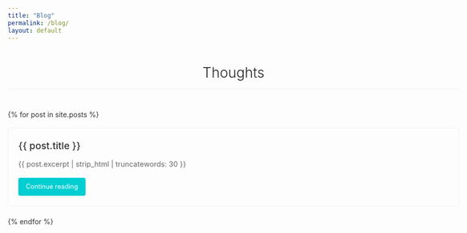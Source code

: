 ```yaml
---
title: "Blog"
permalink: /blog/
layout: default
---
```

# Thoughts

{% for post in site.posts %}
<div class="blog-card">
  <h2><a href="{{ post.url }}">{{ post.title }}</a></h2>
  <p class="excerpt">{{ post.excerpt | strip_html | truncatewords: 30 }}</p>
  <a href="{{ post.url }}" class="continue-reading">Continue reading</a>
</div>
{% endfor %}

<style>
body {
  max-width: 900px;
  margin: 0 auto;
  padding: 40px 20px;
  font-family: -apple-system, BlinkMacSystemFont, "Segoe UI", Roboto, Helvetica, Arial, sans-serif;
  line-height: 1.6;
  color: #333;
}

h1 {
  text-align: center;
  font-weight: 300;
  color: #222;
  margin-bottom: 40px;
  border-bottom: 1px solid #eee;
  padding-bottom: 10px;
}

.blog-card {
  border: 1px solid #f0f0f0;
  border-radius: 6px;
  padding: 20px;
  margin-bottom: 20px;
  transition: box-shadow 0.2s ease;
  display: flex;
  flex-direction: column;
}

.blog-card:hover {
  box-shadow: 0 2px 5px rgba(0,0,0,0.05);
}

.blog-card h2 {
  margin: 0 0 10px 0;
  font-size: 1.2rem;
  font-weight: 500;
}

.blog-card h2 a {
  color: #333;
  text-decoration: none;
  transition: color 0.2s ease;
}

.blog-card h2 a:hover {
  color: #007ACC;
}

.excerpt {
  margin: 0 0 15px 0;
  font-size: 0.9rem;
  color: #666;
  flex-grow: 1;
}

.continue-reading {
  align-self: flex-start;
  text-decoration: none;
  color: white;
  background-color: #00CED1;  /* Bright turquoise/aqua */
  padding: 8px 15px;
  border-radius: 4px;
  font-size: 0.8rem;
  transition: background-color 0.3s ease, transform 0.2s ease;
}

.continue-reading:hover {
  background-color: #20B2AA;  /* Slightly darker aqua */
  transform: translateY(-2px);
}
</style>

